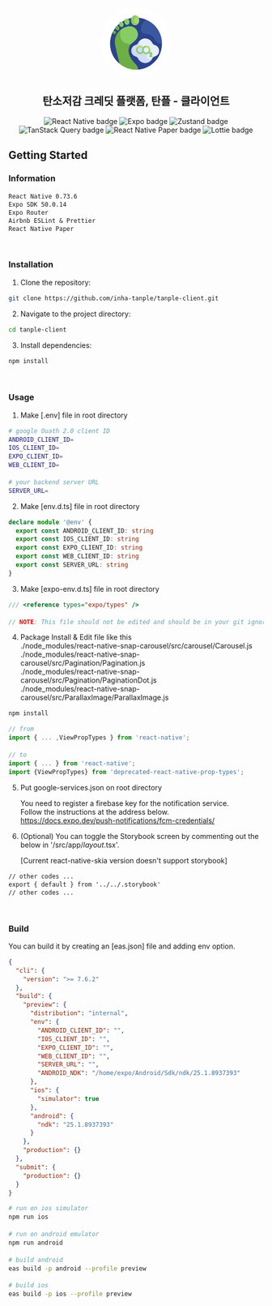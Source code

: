 <div align="center">
  <br>
<p align="center" width="100%">
    <img src="docs/images/logo.png" alt="tanple icon" style="width: 140px; height:140px; display: block; margin: auto; border-radius: 80%;">
</p>
  <h2>탄소저감 크레딧 플랫폼, 탄플 - 클라이언트</h2></hr>
  <p align="center">
    <img src="https://img.shields.io/badge/React_Native-61DAFB?style=flat-square&logo=react&logoColor=black" alt="React Native badge">
    <img src="https://img.shields.io/badge/Expo-000020?style=flat-square&logo=expo&logoColor=white" alt="Expo badge">
    <img src="https://img.shields.io/badge/Zustand-000000?style=flat-square&logo=zustand&logoColor=white" alt="Zustand badge">
    <img src="https://img.shields.io/badge/TanStack_Query-FF4154?style=flat-square&logo=reactquery&logoColor=white" alt="TanStack Query badge">
    <img src="https://img.shields.io/badge/React_Native_Paper-6200EE?style=flat-square&logo=react&logoColor=white" alt="React Native Paper badge">
    <img src="https://img.shields.io/badge/Lottie-FF69B4?style=flat-square&logo=lottie&logoColor=white" alt="Lottie badge">
  </p>
</div>

## Getting Started

### Information

```
React Native 0.73.6
Expo SDK 50.0.14
Expo Router
Airbnb ESLint & Prettier
React Native Paper
```

<br/>

### Installation

1. Clone the repository:

```bash
git clone https://github.com/inha-tanple/tanple-client.git
```

2. Navigate to the project directory:

```bash
cd tanple-client
```

3. Install dependencies:

```bash
npm install
```

<br/>

### Usage

1. Make [.env] file in root directory

```bash
# google Ouath 2.0 client ID
ANDROID_CLIENT_ID=
IOS_CLIENT_ID=
EXPO_CLIENT_ID=
WEB_CLIENT_ID=

# your backend server URL
SERVER_URL=
```

2. Make [env.d.ts] file in root directory

```ts
declare module '@env' {
  export const ANDROID_CLIENT_ID: string
  export const IOS_CLIENT_ID: string
  export const EXPO_CLIENT_ID: string
  export const WEB_CLIENT_ID: string
  export const SERVER_URL: string
}
```

3. Make [expo-env.d.ts] file in root directory

```ts
/// <reference types="expo/types" />

// NOTE: This file should not be edited and should be in your git ignore
```

4. Package Install & Edit file like this
   <br/>
   ./node_modules/react-native-snap-carousel/src/carousel/Carousel.js
   <br/>
   ./node_modules/react-native-snap-carousel/src/Pagination/Pagination.js
   <br/>
   ./node_modules/react-native-snap-carousel/src/Pagination/PaginationDot.js
   <br/>
   ./node_modules/react-native-snap-carousel/src/ParallaxImage/ParallaxImage.js

```bash
npm install
```

```js
// from
import { ... ,ViewPropTypes } from 'react-native';

// to
import { ... } from 'react-native';
import {ViewPropTypes} from 'deprecated-react-native-prop-types';
```

5. Put google-services.json on root directory

   You need to register a firebase key for the notification service.
   <br/>
   Follow the instructions at the address below.
   https://docs.expo.dev/push-notifications/fcm-credentials/

6. (Optional) You can toggle the Storybook screen by commenting out the below in '/src/app/_layout_.tsx'.

   [Current react-native-skia version doesn't support storybook]

```tsx
// other codes ...
export { default } from '../../.storybook'
// other codes ...
```

<br/>

### Build

You can build it by creating an [eas.json] file and adding env option.

```json
{
  "cli": {
    "version": ">= 7.6.2"
  },
  "build": {
    "preview": {
      "distribution": "internal",
      "env": {
        "ANDROID_CLIENT_ID": "",
        "IOS_CLIENT_ID": "",
        "EXPO_CLIENT_ID": "",
        "WEB_CLIENT_ID": "",
        "SERVER_URL": "",
        "ANDROID_NDK": "/home/expo/Android/Sdk/ndk/25.1.8937393"
      },
      "ios": {
        "simulator": true
      },
      "android": {
        "ndk": "25.1.8937393"
      }
    },
    "production": {}
  },
  "submit": {
    "production": {}
  }
}
```

```bash
# run on ios simulator
npm run ios

# run on android emulator
npm run android

# build android
eas build -p android --profile preview

# build ios
eas build -p ios --profile preview
```
